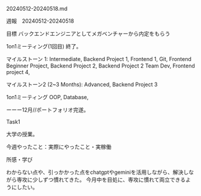 20240512-20240518.md

週報　20240512-20240518

目標 バックエンドエンジニアとしてメガベンチャーから内定をもらう

1on1ミーティング(1回目) 終了。

マイルストーン 1: Intermediate, Backend Project 1, Frontend 1, Git, Frontend Beginner Project, Backend Project 2, Backend Project 2 Team Dev, Frontend project 4,

マイルストーン2 (2~3 Months): Advanced, Backend Project 3

1on1ミーティング
OOP, Database,

ーーー12月//ポートフォリオ完遂。

Task1

大学の授業。

今週やったこと：実際にやったこと・実稼働

所感・学び

 わからない点や、引っかかった点をchatgptやgeminiを活用しながら、解決しながら専攻に少しずつ慣れてきた。
 今月中を目処に、専攻に慣れて両立できるようにしたい。


